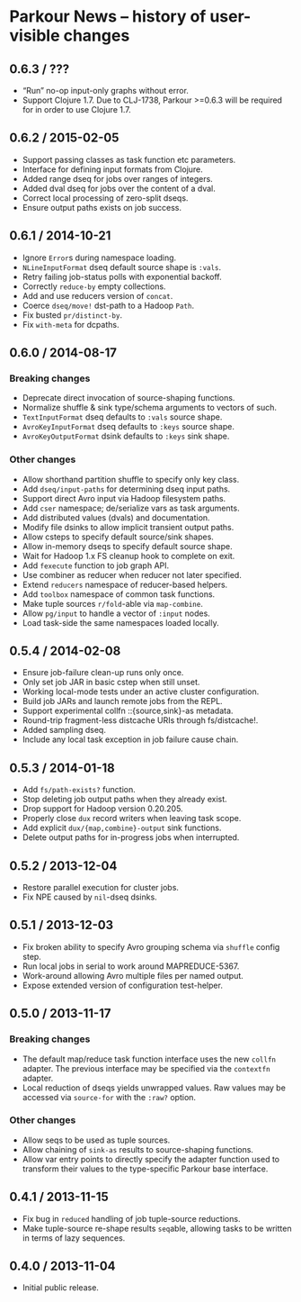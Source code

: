 # Parkour News – history of user-visible changes

## 0.6.3 / ???

- “Run” no-op input-only graphs without error.
- Support Clojure 1.7.  Due to CLJ-1738, Parkour >=0.6.3 will be required for in
  order to use Clojure 1.7.

## 0.6.2 / 2015-02-05

- Support passing classes as task function etc parameters.
- Interface for defining input formats from Clojure.
- Added range dseq for jobs over ranges of integers.
- Added dval dseq for jobs over the content of a dval.
- Correct local processing of zero-split dseqs.
- Ensure output paths exists on job success.

## 0.6.1 / 2014-10-21

- Ignore `Error`s during namespace loading.
- `NLineInputFormat` dseq default source shape is `:vals`.
- Retry failing job-status polls with exponential backoff.
- Correctly `reduce-by` empty collections.
- Add and use reducers version of `concat`.
- Coerce `dseq/move!` dst-path to a Hadoop `Path`.
- Fix busted `pr/distinct-by`.
- Fix `with-meta` for dcpaths.

## 0.6.0 / 2014-08-17

### Breaking changes

- Deprecate direct invocation of source-shaping functions.
- Normalize shuffle & sink type/schema arguments to vectors of such.
- `TextInputFormat` dseq defaults to `:vals` source shape.
- `AvroKeyInputFormat` dseq defaults to `:keys` source shape.
- `AvroKeyOutputFormat` dsink defaults to `:keys` sink shape.

### Other changes

- Allow shorthand partition shuffle to specify only key class.
- Add `dseq/input-paths` for determining dseq input paths.
- Support direct Avro input via Hadoop filesystem paths.
- Add `cser` namespace; de/serialize vars as task arguments.
- Add distributed values (dvals) and documentation.
- Modify file dsinks to allow implicit transient output paths.
- Allow csteps to specify default source/sink shapes.
- Allow in-memory dseqs to specify default source shape.
- Wait for Hadoop 1.x FS cleanup hook to complete on exit.
- Add `fexecute` function to job graph API.
- Use combiner as reducer when reducer not later specified.
- Extend `reducers` namespace of reducer-based helpers.
- Add `toolbox` namespace of common task functions.
- Make tuple sources `r/fold`-able via `map-combine`.
- Allow `pg/input` to handle a vector of `:input` nodes.
- Load task-side the same namespaces loaded locally.

## 0.5.4 / 2014-02-08

- Ensure job-failure clean-up runs only once.
- Only set job JAR in basic cstep when still unset.
- Working local-mode tests under an active cluster configuration.
- Build job JARs and launch remote jobs from the REPL.
- Support experimental collfn ::{source,sink}-as metadata.
- Round-trip fragment-less distcache URIs through fs/distcache!.
- Added sampling dseq.
- Include any local task exception in job failure cause chain.

## 0.5.3 / 2014-01-18

- Add `fs/path-exists?` function.
- Stop deleting job output paths when they already exist.
- Drop support for Hadoop version 0.20.205.
- Properly close `dux` record writers when leaving task scope.
- Add explicit `dux/{map,combine}-output` sink functions.
- Delete output paths for in-progress jobs when interrupted.

## 0.5.2 / 2013-12-04

- Restore parallel execution for cluster jobs.
- Fix NPE caused by `nil`-dseq dsinks.

## 0.5.1 / 2013-12-03

- Fix broken ability to specify Avro grouping schema via `shuffle` config step.
- Run local jobs in serial to work around MAPREDUCE-5367.
- Work-around allowing Avro multiple files per named output.
- Expose extended version of configuration test-helper.

## 0.5.0 / 2013-11-17

### Breaking changes

- The default map/reduce task function interface uses the new `collfn` adapter.
  The previous interface may be specified via the `contextfn` adapter.
- Local reduction of dseqs yields unwrapped values.  Raw values may be accessed
  via `source-for` with the `:raw?` option.

### Other changes

- Allow seqs to be used as tuple sources.
- Allow chaining of `sink-as` results to source-shaping functions.
- Allow var entry points to directly specify the adapter function used to
  transform their values to the type-specific Parkour base interface.

## 0.4.1 / 2013-11-15

- Fix bug in `reduced` handling of job tuple-source reductions.
- Make tuple-source re-shape results `seq`able, allowing tasks to be written in
  terms of lazy sequences.

## 0.4.0 / 2013-11-04

- Initial public release.

